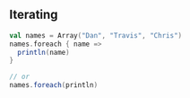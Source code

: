 ## Iterating
```scala
val names = Array("Dan", "Travis", "Chris")
names.foreach { name =>
  println(name)
}

// or
names.foreach(println)
```
